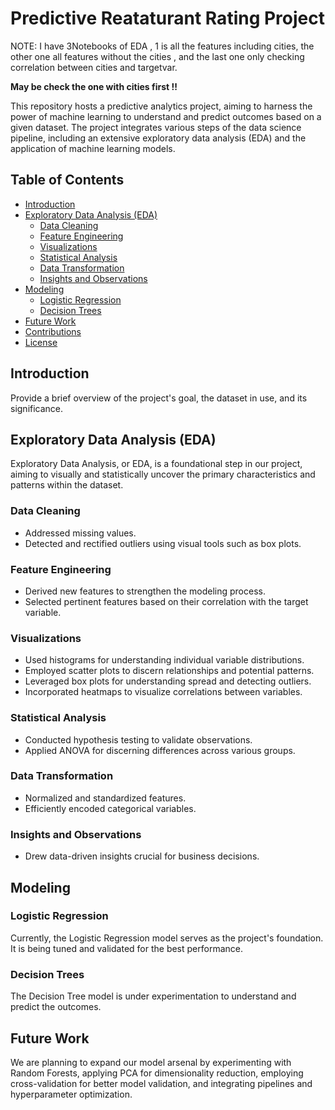 
# Predictive Reataturant Rating Project
NOTE: I have 3Notebooks of EDA , 1 is all the features including cities, the other one all features without the cities , and the last one only checking correlation between cities and targetvar. 

**May be check the one with cities first !!**

This repository hosts a predictive analytics project, aiming to harness the power of machine learning to understand and predict outcomes based on a given dataset. The project integrates various steps of the data science pipeline, including an extensive exploratory data analysis (EDA) and the application of machine learning models.

## Table of Contents

- [Introduction](#introduction)
- [Exploratory Data Analysis (EDA)](#exploratory-data-analysis-eda)
  - [Data Cleaning](#data-cleaning)
  - [Feature Engineering](#feature-engineering)
  - [Visualizations](#visualizations)
  - [Statistical Analysis](#statistical-analysis)
  - [Data Transformation](#data-transformation)
  - [Insights and Observations](#insights-and-observations)
- [Modeling](#modeling)
  - [Logistic Regression](#logistic-regression)
  - [Decision Trees](#decision-trees)
- [Future Work](#future-work)
- [Contributions](#contributions)
- [License](#license)

## Introduction

Provide a brief overview of the project's goal, the dataset in use, and its significance.

## Exploratory Data Analysis (EDA)

Exploratory Data Analysis, or EDA, is a foundational step in our project, aiming to visually and statistically uncover the primary characteristics and patterns within the dataset.

### Data Cleaning
- Addressed missing values.
- Detected and rectified outliers using visual tools such as box plots.

### Feature Engineering
- Derived new features to strengthen the modeling process.
- Selected pertinent features based on their correlation with the target variable.

### Visualizations
- Used histograms for understanding individual variable distributions.
- Employed scatter plots to discern relationships and potential patterns.
- Leveraged box plots for understanding spread and detecting outliers.
- Incorporated heatmaps to visualize correlations between variables.

### Statistical Analysis
- Conducted hypothesis testing to validate observations.
- Applied ANOVA for discerning differences across various groups.

### Data Transformation
- Normalized and standardized features.
- Efficiently encoded categorical variables.

### Insights and Observations
- Drew data-driven insights crucial for business decisions.

## Modeling

### Logistic Regression
Currently, the Logistic Regression model serves as the project's foundation. It is being tuned and validated for the best performance.

### Decision Trees
The Decision Tree model is under experimentation to understand and predict the outcomes.

## Future Work

We are planning to expand our model arsenal by experimenting with Random Forests, applying PCA for dimensionality reduction, employing cross-validation for better model validation, and integrating pipelines and hyperparameter optimization.

